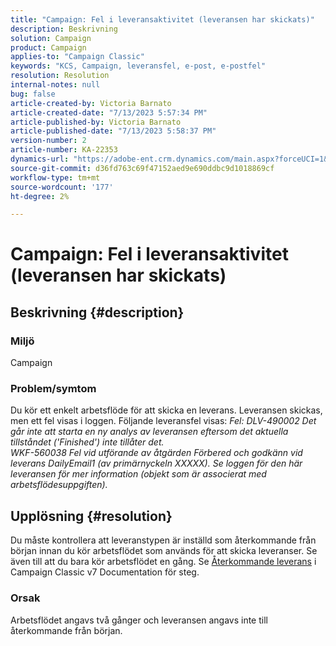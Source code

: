 ```yaml
---
title: "Campaign: Fel i leveransaktivitet (leveransen har skickats)"
description: Beskrivning
solution: Campaign
product: Campaign
applies-to: "Campaign Classic"
keywords: "KCS, Campaign, leveransfel, e-post, e-postfel"
resolution: Resolution
internal-notes: null
bug: false
article-created-by: Victoria Barnato
article-created-date: "7/13/2023 5:57:34 PM"
article-published-by: Victoria Barnato
article-published-date: "7/13/2023 5:58:37 PM"
version-number: 2
article-number: KA-22353
dynamics-url: "https://adobe-ent.crm.dynamics.com/main.aspx?forceUCI=1&pagetype=entityrecord&etn=knowledgearticle&id=b31db8bc-a621-ee11-9cbe-6045bd006295"
source-git-commit: d36fd763c69f47152aed9e690ddbc9d1018869cf
workflow-type: tm+mt
source-wordcount: '177'
ht-degree: 2%

---
```


# Campaign: Fel i leveransaktivitet (leveransen har skickats)

## Beskrivning {#description}


### Miljö

Campaign

### Problem/symtom

Du kör ett enkelt arbetsflöde för att skicka en leverans. Leveransen skickas, men ett fel visas i loggen. Följande leveransfel visas:
*Fel: DLV-490002 Det går inte att starta en ny analys av leveransen eftersom det aktuella tillståndet (&#39;Finished&#39;) inte tillåter det.
<br>WKF-560038 Fel vid utförande av åtgärden Förbered och godkänn vid leverans DailyEmail1 (av primärnyckeln XXXXX). Se loggen för den här leveransen för mer information (objekt som är associerat med arbetsflödesuppgiften).*


## Upplösning {#resolution}


Du måste kontrollera att leveranstypen är inställd som återkommande från början innan du kör arbetsflödet som används för att skicka leveranser. Se även till att du bara kör arbetsflödet en gång. Se [Återkommande leverans](https://experienceleague.adobe.com/docs/campaign-classic/using/automating-with-workflows/action-activities/recurring-delivery.html?lang=en) i Campaign Classic v7 Documentation för steg.

### Orsak

Arbetsflödet angavs två gånger och leveransen angavs inte till återkommande från början.
